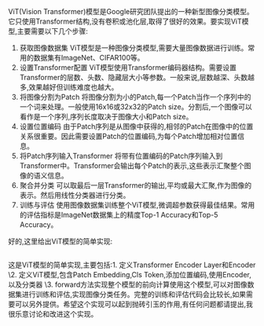 ViT(Vision Transformer)模型是Google研究团队提出的一种新型图像分类模型。它只使用Transformer结构,没有卷积或池化层,取得了很好的效果。要实现ViT模型,主要需要以下几个步骤:

1. 获取图像数据集
  ViT模型是一种图像分类模型,需要大量图像数据进行训练。常用的数据集有ImageNet、CIFAR100等。
2. 设置Transformer配置
  ViT模型使用Transformer编码器结构。需要设置Transformer的层数、头数、隐藏层大小等参数。一般来说,层数越深、头数越多,效果越好但训练难度也越大。
3. 将图像分割为Patch
  将图像分割为小的Patch,每一个Patch当作一个序列中的一个词来处理。一般使用16x16或32x32的Patch size。分割后,一个图像可以看作是一个序列,序列长度取决于图像大小和Patch size。
4.  设置位置编码
  由于Patch序列是从图像中获得的,相邻的Patch在图像中的位置关系很重要。因此需要设置Patch的位置编码,为每个Patch增加相对位置信息。
5. 将Patch序列输入Transformer
  将带有位置编码的Patch序列输入到Transformer中。Transformer会输出每个Patch的表示,这些表示汇聚整个图像的语义信息。
6. 聚合并分类
  可以取最后一层Transformer的输出,平均或最大汇聚,作为图像的表示。然后用线性分类器进行分类。
7. 训练与评估
  使用图像数据集训练整个ViT模型,微调超参数获得最佳结果。常用的评估指标是ImageNet数据集上的精度Top-1 Accuracy和Top-5 Accuracy。





好的,这里给出ViT模型的简单实现:

```

```

这是ViT模型的简单实现,主要包括:1. 定义Transformer Encoder Layer和Encoder
\2. 定义ViT模型,包含Patch Embedding,Cls Token,添加位置编码,使用Encoder,以及分类器
\3. forward方法实现整个模型的前向计算使用这个模型,可以对图像数据集进行训练和评估,实现图像分类任务。完整的训练和评估代码会比较长,如果需要可以另外提供。希望这个实现可以起到抛砖引玉的作用,有任何问题都请提出,我很乐意讨论和改进这个实现。





